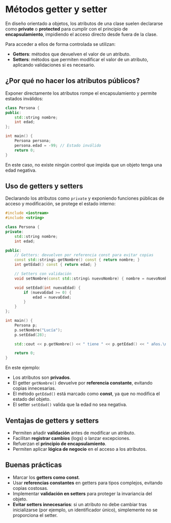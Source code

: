 # Métodos getter y setter

En diseño orientado a objetos, los atributos de una clase suelen declararse como **private** o **protected** para cumplir con el principio de **encapsulamiento**, impidiendo el acceso directo desde fuera de la clase.

Para acceder a ellos de forma controlada se utilizan:

* **Getters**: métodos que devuelven el valor de un atributo.
* **Setters**: métodos que permiten modificar el valor de un atributo, aplicando validaciones si es necesario.

## ¿Por qué no hacer los atributos públicos?

Exponer directamente los atributos rompe el encapsulamiento y permite estados inválidos:

```cpp
class Persona {
public:
    std::string nombre;
    int edad;
};

int main() {
    Persona persona;
    persona.edad = -99; // Estado inválido
    return 0;
}
```

En este caso, no existe ningún control que impida que un objeto tenga una edad negativa.

## Uso de getters y setters

Declarando los atributos como `private` y exponiendo funciones públicas de acceso y modificación, se protege el estado interno:

```cpp
#include <iostream>
#include <string>

class Persona {
private:
    std::string nombre;
    int edad;

public:
    // Getters: devuelven por referencia const para evitar copias
    const std::string& getNombre() const { return nombre; }
    int getEdad() const { return edad; }

    // Setters con validación
    void setNombre(const std::string& nuevoNombre) { nombre = nuevoNombre; }

    void setEdad(int nuevaEdad) {
        if (nuevaEdad >= 0) {
            edad = nuevaEdad;
        }
    }
};

int main() {
    Persona p;
    p.setNombre("Lucía");
    p.setEdad(28);

    std::cout << p.getNombre() << " tiene " << p.getEdad() << " años.\n";

    return 0;
}
```

En este ejemplo:

* Los atributos son **privados**.
* El getter `getNombre()` devuelve por **referencia constante**, evitando copias innecesarias.
* El método `getEdad()` está marcado como **const**, ya que no modifica el estado del objeto.
* El setter `setEdad()` valida que la edad no sea negativa.

## Ventajas de getters y setters

* Permiten añadir **validación** antes de modificar un atributo.
* Facilitan **registrar cambios** (logs) o lanzar excepciones.
* Refuerzan el **principio de encapsulamiento**.
* Permiten aplicar **lógica de negocio** en el acceso a los atributos.

## Buenas prácticas

* Marcar los **getters como const**.
* Usar **referencias constantes** en getters para tipos complejos, evitando copias costosas.
* Implementar **validación en setters** para proteger la invariancia del objeto.
* **Evitar setters innecesarios**: si un atributo no debe cambiar tras inicializarse (por ejemplo, un identificador único), simplemente no se proporciona el setter.


